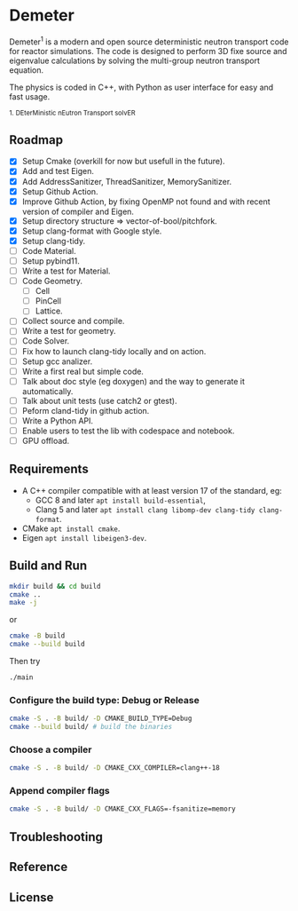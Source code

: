 # Demeter

Demeter<sup>1</sup> is a modern and open source deterministic neutron transport code for reactor simulations. The code is designed to perform 3D fixe source and eigenvalue calculations by solving the multi-group neutron transport equation.

The physics is coded in C++, with Python as user interface for easy and fast usage.

<sub>1. DEterMinistic nEutron Transport solvER</sub>

## Roadmap

- [x] Setup Cmake (overkill for now but usefull in the future).
- [x] Add and test Eigen.
- [x] Add AddressSanitizer, ThreadSanitizer, MemorySanitizer.
- [x] Setup Github Action.
- [x] Improve Github Action, by fixing OpenMP not found and with recent version of compiler and Eigen.
- [x] Setup directory structure => vector-of-bool/pitchfork.
- [x] Setup clang-format with Google style.
- [x] Setup clang-tidy.
- [ ] Code Material.
- [ ] Setup pybind11.
- [ ] Write a test for Material.
- [ ] Code Geometry.
  - [ ] Cell
  - [ ] PinCell
  - [ ] Lattice.
- [ ] Collect source and compile.
- [ ] Write a test for geometry.
- [ ] Code Solver.
- [ ] Fix how to launch clang-tidy locally and on action.
- [ ] Setup gcc analizer.
- [ ] Write a first real but simple code.
- [ ] Talk about doc style (eg doxygen) and the way to generate it automatically.
- [ ] Talk about unit tests (use catch2 or gtest).
- [ ] Peform cland-tidy in github action.
- [ ] Write a Python API.
- [ ] Enable users to test the lib with codespace and notebook.
- [ ] GPU offload.

## Requirements

- A C++ compiler compatible with at least version 17 of the standard, eg:
  - GCC 8 and later `apt install build-essential`,
  - Clang 5 and later `apt install clang libomp-dev clang-tidy clang-format`.
- CMake `apt install cmake`.
- Eigen `apt install libeigen3-dev`.

## Build and Run

```bash
mkdir build && cd build
cmake ..
make -j
```

or

```bash
cmake -B build
cmake --build build
```

Then try

```bash
./main
```

### Configure the build type: Debug or Release

```bash
cmake -S . -B build/ -D CMAKE_BUILD_TYPE=Debug
cmake --build build/ # build the binaries
```

### Choose a compiler

```bash
cmake -S . -B build/ -D CMAKE_CXX_COMPILER=clang++-18
```

### Append compiler flags

```bash
cmake -S . -B build/ -D CMAKE_CXX_FLAGS=-fsanitize=memory
```

## Troubleshooting

## Reference

## License
